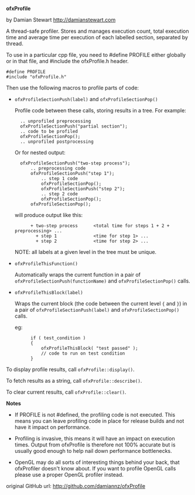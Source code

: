 **ofxProfile**

by Damian Stewart <http://damianstewart.com>

A thread-safe profiler. Stores and manages execution count, total execution time and average time per execution of each labelled section, separated by thread.

To use in a particular cpp file, you need to #define PROFILE either globally or in that file, and #include the ofxProfile.h header. 

	#define PROFILE
	#include "ofxProfile.h"

Then use the following macros to profile parts of code:

* `ofxProfileSectionPush(label)` and `ofxProfileSectionPop()`

  Profile code between these calls, storing results in a tree.
  For example:

        .. unprofiled preprocessing
        ofxProfileSectionPush("partial section");
        .. code to be profiled
        ofxProfileSectionPop();
        .. unprofiled postprocessing

  Or for nested output:

        ofxProfileSectionPush("two-step process");
            .. preprocessing code
            ofxProfileSectionPush("step 1");
                .. step 1 code
                ofxProfileSectionPop();
                ofxProfileSectionPush("step 2");
                .. step 2 code
                ofxProfileSectionPop();
            ofxProfileSectionPop();

  will produce output like this:
 
            + two-step process      <total time for steps 1 + 2 + preprocessing> ...
			  + step 1              <time for step 1> ...
			  + step 2              <time for step 2> ...

  NOTE: all labels at a given level in the tree must be unique.

* `ofxProfileThisFunction()`

  Automatically wraps the current function in a pair of `ofxProfileSectionPush(functionName)` and `ofxProfileSectionPop()` calls.

* `ofxProfileThisBlock(label)`

  Wraps the current block (the code between the current level `{` and `}`) in a pair of `ofxProfileSectionPush(label)` and `ofxProfileSectionPop()` calls.  

  eg:

            if ( test_condition )
            {
                ofxProfileThisBlock( "test passed" );
                // code to run on test condition
            }


To display profile results, call `ofxProfile::display()`. 

To fetch results as a string, call `ofxProfile::describe()`.

To clear current results, call `ofxProfile::clear()`.
 
**Notes**
 
* If PROFILE is not #defined, the profiling code is not executed. This means you can leave profiling code in place for release builds and not have it impact on performance.
 
* Profiling is invasive, this means it will have an impact on execution times. Output from ofxProfile is therefore not 100% accurate but is usually good enough to help nail down performance bottlenecks.
 
* OpenGL may do all sorts of interesting things behind your back, that ofxProfiler doesn't know about. If you want to profile OpenGL calls please use a proper OpenGL profiler instead.
 

original GitHub url: <http://github.com/damiannz/ofxProfile>
